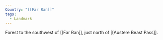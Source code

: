 ```yaml
---
Country: "[[Far Ran]]"
tags:
  - Landmark
---
```

Forest to the southwest of [[Far Ran]], just north of [[Austere Beast Pass]].